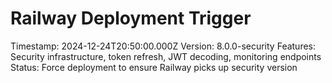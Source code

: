 # Railway Deployment Trigger
Timestamp: 2024-12-24T20:50:00.000Z
Version: 8.0.0-security
Features: Security infrastructure, token refresh, JWT decoding, monitoring endpoints
Status: Force deployment to ensure Railway picks up security version
